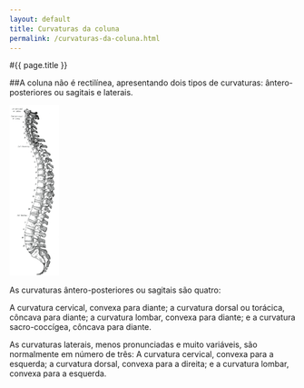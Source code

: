 ```yaml
---
layout: default
title: Curvaturas da coluna
permalink: /curvaturas-da-coluna.html
---
```


#{{ page.title }}

##A coluna não é rectilínea, apresentando dois tipos de curvaturas: ântero-posteriores ou sagitais e laterais.

![Curvaturas da coluna](assets/coluna-curvaturas.gif)

As curvaturas ântero-posteriores ou sagitais são quatro:

A curvatura cervical, convexa para diante; a curvatura dorsal ou torácica, côncava para diante; a curvatura lombar, convexa para diante; e a curvatura sacro-coccígea, côncava para diante.

As curvaturas laterais, menos pronunciadas e muito variáveis, são normalmente em número de três: A curvatura cervical, convexa para a esquerda; a curvatura dorsal, convexa para a direita; e a curvatura lombar, convexa para a esquerda.
